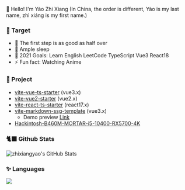 👋 Hello! I'm Yáo Zhi Xiang (In China, the order is different, Yáo is my last name, zhì xiáng is my first name.)

### 📜 Target

- 🚶 The first step is as good as half over
- 🥱 Ample sleep
- 🚀 2021 Goals: Learn English LeetCode TypeScript Vue3 React18
- ⚡ Fun fact: Watching Anime

### 📜 Project

- [vite-vue-ts-starter](https://github.com/zhixiangyao/vite-vue-ts-starter) (vue3.x)
- [vite-vue2-starter](https://github.com/zhixiangyao/vite-vue2-starter) (vue2.x)
- [vite-react-ts-starter](https://github.com/zhixiangyao/vite-react-ts-starter) (react17.x)
- [vite-markdown-ssg-template](https://github.com/zhixiangyao/vite-markdown-ssg-template) (vue3.x)
  - Demo preview [Link](https://zhixiangyao.github.io/)
- [Hackintosh-B460M-MORTAR-i5-10400-RX5700-4K](https://github.com/zhixiangyao/Hackintosh-B460M-MORTAR-i5-10400-RX5700-4K)

### 🐈‍⬛ Github Stats

<img alt="zhixiangyao's GitHub Stats" src="https://github-readme-stats.vercel.app/api?username=zhixiangyao&theme=cobalt&show_icons=true" />

### ✨ Languages

<img src="https://github-readme-stats.vercel.app/api/top-langs/?username=zhixiangyao&layout=compact&theme=cobalt" >
